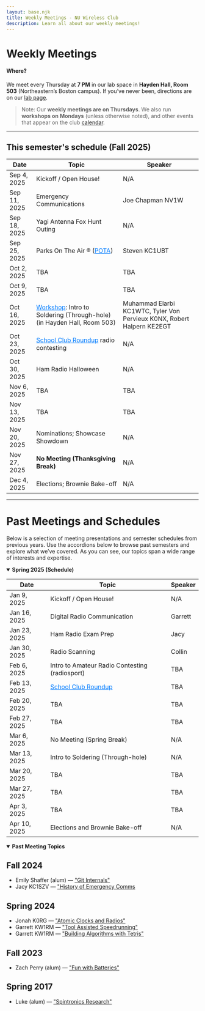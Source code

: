 ```yaml
---
layout: base.njk
title: Weekly Meetings - NU Wireless Club
description: Learn all about our weekly meetings!
---
```

<style>
  .past-meetings table a,
  .current-meetings table a {
    color: #007bff; /* blue */
    text-decoration: underline;
  }
  .past-meetings table a:hover,
  .current-meetings table a:hover {
    color: #0056b3; /* darker blue on hover */
  }
</style>


# Weekly Meetings

#### Where?
We meet every Thursday at **7 PM** in our lab space in **Hayden Hall, Room 503** (Northeastern’s Boston campus). If you’ve never been, directions are on our [lab page](/lab).

> Note: Our **weekly meetings are on Thursdays**. We also run **workshops on Mondays** (unless otherwise noted), and other events that appear on the club [calendar](https://calendar.google.com/calendar/embed?height=600&wkst=1&ctz=America%2FNew_York&showPrint=0&showNav=0&title=Wireless%20Club%20Events&mode=AGENDA&showDate=0&showTabs=0&showTz=0&src=Y18xOWIwM2YyODAyNGNiMjNmZWY5NzhkYmU2Y2JhYzM4NWRmYjgxNjVhZDRjOTA2YmM2NjQwNDYzN2IzODg0NmY4QGdyb3VwLmNhbGVuZGFyLmdvb2dsZS5jb20&color=%23F4511E).

---
## This semester's schedule (Fall 2025)

<div class="current-meetings">

| Date         | Topic                                                                                                     | Speaker |
|--------------|-----------------------------------------------------------------------------------------------------------|---------|
| Sep 4, 2025  | Kickoff / Open House!                                                                                     | N/A     |
| Sep 11, 2025 | Emergency Communications                                                                                  | Joe Chapman NV1W |
| Sep 18, 2025 | Yagi Antenna Fox Hunt Outing                                                                              | N/A     |
| Sep 25, 2025 | Parks On The Air &reg; ([POTA](https://parksontheair.com/))                                                | Steven KC1UBT |
| Oct 2, 2025  | TBA                                                                                                       | TBA     |
| Oct 9, 2025  | TBA                                                                                                       | TBA     |
| Oct 16, 2025 | [Workshop](/workshop): Intro to Soldering (Through-hole) (in Hayden Hall, Room 503)                                              | Muhammad Elarbi KC1WTC, Tyler Von Pervieux K0NX, Robert Halpern KE2EGT	     |
| Oct 23, 2025 | [School Club Roundup](https://www.arrl.org/school-club-roundup) radio contesting                          | N/A     |
| Oct 30, 2025 | Ham Radio Halloween                                                                                       | N/A     |
| Nov 6, 2025  | TBA                                                                                                       | TBA     |
| Nov 13, 2025 | TBA                                                                                                       | TBA     |
| Nov 20, 2025 | Nominations; Showcase Showdown                                                                            | N/A     |
| Nov 27, 2025 | **No Meeting (Thanksgiving Break)**                                                                           | N/A     |
| Dec 4, 2025  | Elections; Brownie Bake-off                                                                            | N/A     |

</div>

---
# Past Meetings and Schedules

Below is a selection of meeting presentations and semester schedules from previous years. Use the accordions below to browse past semesters and explore what we’ve covered. As you can see, our topics span a wide range of interests and expertise.

<div class="past-meetings">
<!-- ==========================================================
  NOTE: Using <details> to keep past semesters collapsible.
  Keep 'open' while editing or during launch if helpful, and
  remove 'open' later to keep the page shorter.
========================================================== -->

<details open>
  <summary><strong>Spring 2025 (Schedule)</strong></summary>

| Date           | Topic                                    | Speaker |
|----------------|------------------------------------------|---------|
| Jan 9, 2025    | Kickoff / Open House!                     | N/A     |
| Jan 16, 2025   | Digital Radio Communication              | Garrett |
| Jan 23, 2025   | Ham Radio Exam Prep                      | Jacy    |
| Jan 30, 2025   | Radio Scanning                           | Collin  |
| Feb 6, 2025    | Intro to Amateur Radio Contesting (radiosport) | TBA     |
| Feb 13, 2025   | [School Club Roundup](https://www.arrl.org/school-club-roundup) | TBA     |
| Feb 20, 2025   | TBA                                      | TBA     |
| Feb 27, 2025   | TBA                                      | TBA     |
| Mar 6, 2025    | No Meeting (Spring Break)                | N/A     |
| Mar 13, 2025   | Intro to Soldering (Through-hole)        | N/A     |
| Mar 20, 2025   | TBA                                      | TBA     |
| Mar 27, 2025   | TBA                                      | TBA     |
| Apr 3, 2025    | TBA                                      | TBA     |
| Apr 10, 2025   | Elections and Brownie Bake-off           | N/A     |

</details>

<details open>
  <summary><strong>Past Meeting Topics</strong></summary>

## Fall 2024
- Emily Shaffer (alum) — ["Git Internals"](https://docs.google.com/presentation/d/1trErjqf4QDuJJ5eb6jARLGhlkYsCwBnb0acDn75KB2Q/edit)
- Jacy KC1SZV — ["History of Emergency Comms](https://docs.google.com/presentation/d/19NVMkX_LYDY73zFxB3l8um2hYVjurIunE6RQ6dQM-x4/edit?usp=sharing)

## Spring 2024
- Jonah K0RG — ["Atomic Clocks and Radios"](https://docs.google.com/presentation/d/1yKFlTv0Qe25XjElQckH0ni-yS3LMUG6kBEEVZIrODEc/edit?usp=sharing)
- Garrett KW1RM — ["Tool Assisted Speedrunning"](https://docs.google.com/presentation/d/198HvkYJcalTKT4rs-pGl4FAeypNi3agN/edit?usp=sharing&ouid=104260666525697802671&rtpof=true&sd=true)
- Garrett KW1RM — ["Building Algorithms with Tetris"](https://docs.google.com/presentation/d/1Smm2BjspoCkoKJ9sKE88KdlueDHsuUJM/edit?usp=sharing&ouid=104260666525697802671&rtpof=true&sd=true)

## Fall 2023
- Zach Perry (alum) — ["Fun with Batteries"](https://docs.google.com/presentation/d/1tlBs79ehwOf9Xg5l76ccZEFzYar4Kl28/edit?usp=sharing&ouid=104260666525697802671&rtpof=true&sd=true)

## Spring 2017
- Luke (alum) — ["Spintronics Research"](https://drive.google.com/file/d/1E_TF6VSQeLlgk_HRp-_8DLiOvWasCIZi/view?usp=sharing)

</details>
</div>